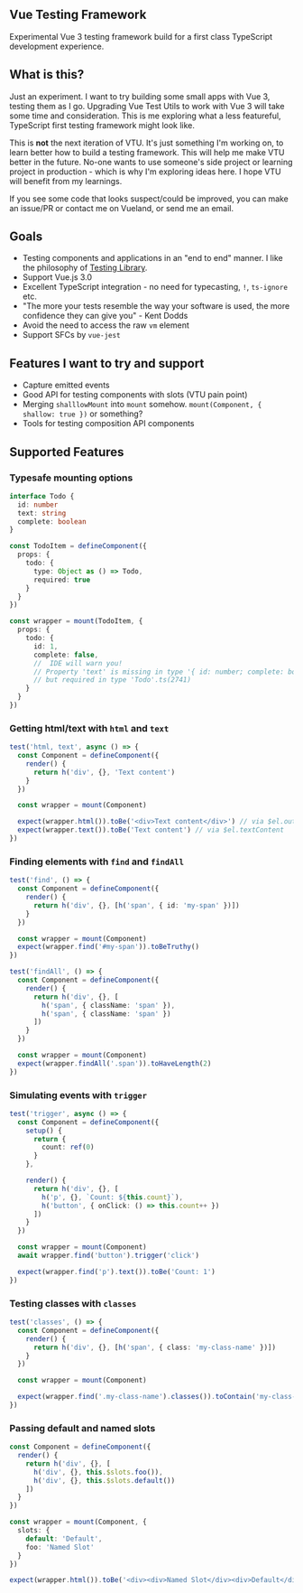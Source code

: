 ## Vue Testing Framework

Experimental Vue 3 testing framework build for a first class TypeScript development experience.

## What is this?

Just an experiment. I want to try building some small apps with Vue 3, testing them as I go. Upgrading Vue Test Utils to work with Vue 3 will take some time and consideration. This is me exploring what a less featureful, TypeScript first testing framework might look like.

This is **not** the next iteration of VTU. It's just something I'm working on, to learn better how to build a testing framework. This will help me make VTU better in the future. No-one wants to use someone's side project or learning project in production - which is why I'm exploring ideas here. I hope VTU will benefit from my learnings.

If you see some code that looks suspect/could be improved, you can make an issue/PR or contact me on Vueland, or send me an email.

## Goals

- Testing components and applications in an "end to end" manner. I like the philosophy of [Testing Library](https://testing-library.com/).
- Support Vue.js 3.0
- Excellent TypeScript integration - no need for typecasting, `!`, `ts-ignore` etc.
- "The more your tests resemble the way your software is used, the more confidence they can give you" - Kent Dodds
- Avoid the need to access the raw `vm` element
- Support SFCs by `vue-jest`

## Features I want to try and support

- Capture emitted events
- Good API for testing components with slots (VTU pain point)
- Merging `shalllowMount` into `mount` somehow. `mount(Component, { shallow: true })` or something?
- Tools for testing composition API components

## Supported Features

### Typesafe mounting options

```ts
interface Todo {
  id: number
  text: string
  complete: boolean
}

const TodoItem = defineComponent({
  props: {
    todo: {
      type: Object as () => Todo,
      required: true
    }
  }
})

const wrapper = mount(TodoItem, {
  props: {
    todo: {
      id: 1,
      complete: false, 
      //  IDE will warn you!
      // Property 'text' is missing in type '{ id: number; complete: boolean; }' 
      // but required in type 'Todo'.ts(2741)
    }
  }
})
```

### Getting html/text with `html` and `text`

```ts
test('html, text', async () => {
  const Component = defineComponent({
    render() {
      return h('div', {}, 'Text content')
    }
  })

  const wrapper = mount(Component)

  expect(wrapper.html()).toBe('<div>Text content</div>') // via $el.outerHTML
  expect(wrapper.text()).toBe('Text content') // via $el.textContent
})
```
### Finding elements with `find` and `findAll`

```ts
test('find', () => {
  const Component = defineComponent({
    render() {
      return h('div', {}, [h('span', { id: 'my-span' })])
    }
  })

  const wrapper = mount(Component)
  expect(wrapper.find('#my-span')).toBeTruthy()
})

test('findAll', () => {
  const Component = defineComponent({
    render() {
      return h('div', {}, [
        h('span', { className: 'span' }),
        h('span', { className: 'span' })
      ])
    }
  })

  const wrapper = mount(Component)
  expect(wrapper.findAll('.span')).toHaveLength(2)
})
```

### Simulating events with `trigger`

```ts
test('trigger', async () => {
  const Component = defineComponent({
    setup() {
      return {
        count: ref(0)
      }
    },

    render() {
      return h('div', {}, [
        h('p', {}, `Count: ${this.count}`),
        h('button', { onClick: () => this.count++ })
      ])
    }
  })

  const wrapper = mount(Component)
  await wrapper.find('button').trigger('click')

  expect(wrapper.find('p').text()).toBe('Count: 1')
})
```

### Testing classes with `classes`

```ts
test('classes', () => {
  const Component = defineComponent({
    render() {
      return h('div', {}, [h('span', { class: 'my-class-name' })])
    }
  })

  const wrapper = mount(Component)

  expect(wrapper.find('.my-class-name').classes()).toContain('my-class-name')
})
```

### Passing default and named slots

```ts
const Component = defineComponent({
  render() {
    return h('div', {}, [
      h('div', {}, this.$slots.foo()),
      h('div', {}, this.$slots.default())
    ])
  }
})

const wrapper = mount(Component, {
  slots: {
    default: 'Default',
    foo: 'Named Slot'
  }
})

expect(wrapper.html()).toBe('<div><div>Named Slot</div><div>Default</div></div>')
```